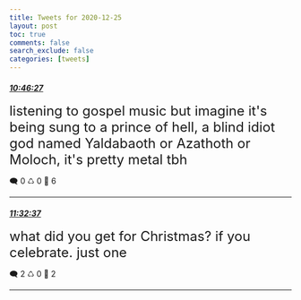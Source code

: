 ```yaml
---
title: Tweets for 2020-12-25
layout: post
toc: true
comments: false
search_exclude: false
categories: [tweets]
---
```



#### <a href = "https://twitter.com/deepfates/status/1342527139275362306">*10:46:27*</a>

<font size="5">listening to gospel music but imagine it's being sung to a prince of hell, a blind idiot god named Yaldabaoth or Azathoth or Moloch,   it's pretty metal tbh</font>



🗨️ 0 ♺ 0 🤍  6   

---
    
#### <a href = "https://twitter.com/deepfates/status/1342538757870776320">*11:32:37*</a>

<font size="5">what did you get for Christmas? if you celebrate. just one</font>



🗨️ 2 ♺ 0 🤍  2   

---
    
            
